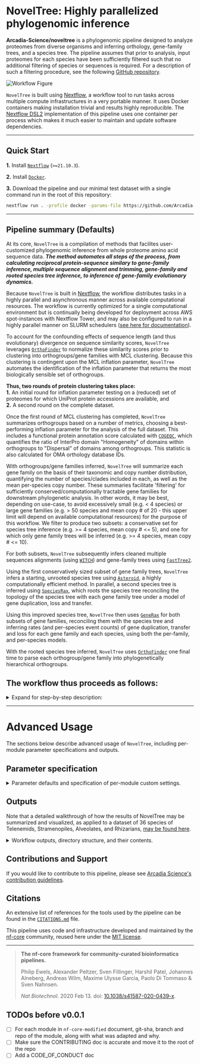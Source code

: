 # NovelTree: Highly parallelized phylogenomic inference  

**Arcadia-Science/noveltree** is a phylogenomic pipeline designed to analyze proteomes from diverse organisms and inferring orthology, gene-family trees, and a species tree. The pipeline assumes that prior to analysis, input proteomes for each species have been sufficiently filtered such that no additional filtering of species or sequences is required. For a description of such a filtering procedure, see the following [GitHub repository](https://github.com/Arcadia-Science/2023-tsar-noveltree/tree/main/scripts/data-preprocessing).

![Workflow Figure](https://github.com/Arcadia-Science/noveltree/blob/ap/readmes/NovelTree.png)  

`NovelTree` is built using [Nextflow](https://www.nextflow.io), a workflow tool to run tasks across multiple compute infrastructures in a very portable manner. It uses Docker containers making installation trivial and results highly reproducible. The [Nextflow DSL2](https://www.nextflow.io/docs/latest/dsl2.html) implementation of this pipeline uses one container per process which makes it much easier to maintain and update software dependencies.  

---

## Quick Start

**1.** Install [`Nextflow`](https://www.nextflow.io/docs/latest/getstarted.html#installation) (`>=21.10.3`).  

**2.** Install [`Docker`](https://docs.docker.com/engine/installation/).  

**3.** Download the pipeline and our minimal test dataset with a single command run in the root of this repository:  

```bash
nextflow run . -profile docker -params-file https://github.com/Arcadia-Science/test-datasets/raw/main/noveltree/tsar_downsamp_test_parameters.json
```

---

## Pipeline summary (Defaults)

At its core, `NovelTree` is a compilation of methods that facilites user-customized phylogenomic inference from whole proteome amino acid sequence data. **_The method automates all steps of the process, from calculating reciprocal protein-sequence similary to gene-family inference, multiple sequence alignment and trimming, gene-family and rooted species tree inference, to inference of gene-family evolutionary dynamics._**  

Because `NovelTree` is built in [Nextflow](https://www.nextflow.io), the workflow distributes tasks in a highly parallel and asynchronous manner across available computational resources. The workflow is currently optimized for a single computational environment but is continually being developed for deployment across AWS spot-instances with Nextflow Tower, and may also be configured to run in a highly parallel manner on SLURM schedulers ([see here for documentation](https://www.nextflow.io/docs/latest/executor.html)).  

To account for the confounding effects of sequence length (and thus evolutionary) divergence on sequence similarity scores, `NovelTree` leverages [`OrthoFinder`](https://github.com/davidemms/OrthoFinder) to normalize these similarity scores prior to clustering into orthogroups/gene families with MCL clustering. Because this clustering is contingent upon the MCL inflation parameter, `NovelTree` automates the identification of the inflation parameter that returns the most biologically sensible set of orthogroups.  

**Thus, two rounds of protein clustering takes place:**  
**1.** An initial round for inflation parameter testing on a (reduced) set of proteomes for which UniProt protein accessions are available, and  
**2.** A second round on the complete dataset.  

Once the first round of MCL clustering has completed, `NovelTree` summarizes orthogroups based on a number of metrics, choosing a best-performing inflation parameter for the analysis of the full dataset. This includes a functional protein annotation score calculated with [`COGEQC`](https://almeidasilvaf.github.io/cogeqc/index.html), which quantifies the ratio of InterPro domain "Homogeneity" of domains within orthogroups to "Dispersal" of domains among orthogroups. This statistic is also calculated for OMA orthology database IDs.  

With orthogroups/gene families inferred, `NovelTree` will summarize each gene family on the basis of their taxonomic and copy number distribution, quantifying the number of species/clades included in each, as well as the mean per-species copy number. These summaries facilitate 'filtering' for sufficiently conserved/computationally tractable gene families for downstream phylogenetic analysis. In other words, it may be best, depending on use-case, to avoid excessively small (e.g. < 4 species) or large gene families (e.g. > 50 species and mean copy # of 20 - this upper limit will depend on available computational resources) for the purpose of this workflow. We filter to produce two subsets: a conservative set for species tree inference (e.g. >= 4 species, mean copy \# <= 5), and one for which only gene family trees will be inferred (e.g. >= 4 species, mean copy \# <= 10).  

For both subsets, `NovelTree` subsequently infers cleaned multiple sequences alignments (using [`WITCH`](https://github.com/c5shen/WITCH)) and gene-family trees using [`FastTree2`](http://www.microbesonline.org/fasttree/).  

Using the first conservatively sized subset of gene family trees, `NovelTree` infers a starting, unrooted species tree using [`Asteroid`](https://github.com/BenoitMorel/Asteroid), a highly computationally efficient method. In parallel, a second species tree is inferred using [`SpeciesRax`](https://github.com/BenoitMorel/GeneRax/wiki/SpeciesRax), which roots the species tree reconciling the topology of the species tree with each gene family tree under a model of gene duplication, loss and transfer.  

Using this improved species tree, `NovelTree` then uses [`GeneRax`](https://github.com/BenoitMorel/GeneRax) for both subsets of gene families, reconciling them with the species tree and inferring rates (and per-species event counts) of gene duplication, transfer and loss for each gene family and each species, using both the per-family, and per-species models.  

With the rooted species tree inferred, `NovelTree` uses [`OrthoFinder`](https://github.com/davidemms/OrthoFinder) one final time to parse each orthogroup/gene family into phylogenetically hierarchical orthogroups.  

## The workflow thus proceeds as follows:  

<details>
  <summary>Expand for step-by-step description:</summary>
  <br/>

1. `INPUT_CHECK`: Proteomes are staged locally (including downloaded from S3 or other cloud storage if necessary)  
2. `BUSCO`: Each proteome is summarized using [`BUSCO`](https://busco.ezlab.org/) completeness at both user-specified shallow (e.g. Eukaryota) and taxon-specific scales  
3. `PROTEIN_ANNOTATION`: Proteomes for which sequence names include [`UniProt`](https://www.uniprot.org/) protein accessions are annotated using [`UniProt.ws`](https://bioconductor.org/packages/release/bioc/html/UniProt.ws.html)  
4. `ORTHOFINDER_PREP`: Proteomes are staged/reformated for analysis with [`OrthoFinder`](https://github.com/davidemms/OrthoFinder)  
5. `DIAMOND_BLASTP`: Determine all-v-all (within and among species) protein sequence similarity using [`Diamond`](https://github.com/bbuchfink/diamond) BlastP ultra-sensitive  
6. `ORTHOFINDER_MCL`: Cluster [`UniProt`](https://www.uniprot.org/) sequences into orthogroups/gene-families using [`OrthoFinder`](https://github.com/davidemms/OrthoFinder)'s implementation of [`MCL`](http://micans.org/mcl/) clustering using a specified set of inflation scores  
7. `COGEQC`: Summarization and quantification of gene family inference performance using a set of summary statistics, including the functional annotation score using [`COGEQC`](https://almeidasilvaf.github.io/cogeqc/index.html) applied to both [`InterPro`](https://ebi.ac.uk/interpro/) domain annotations and [`OMA`](https://omabrowser.org/oma/home/) orthology IDs.  
8. `SELECT_INFLATION`: Based on the above summaries, select the (mean) inflation parameter that performs best (e.g. orthogroups are most homogenous in protein domain annotations, penalizing against dispersal of annotations across orthogroups), accounting for diminishing returns with increasing or decreasing parameter values.  
9. `ORTHOFINDER_MCL`: Repeat step six (6: MCL clustering into orthogroups) for all species under the optimal inflation parameter  
10. `FILTER_ORTHOGROUPS`: Summarize distribution of orthogroups across taxonomic groups and per-species copy number, filtering into a conservative subset for species tree inference, and one for gene-family tree inference.  
11. `ALIGN_SEQS`: Infer multiple sequence alignments for each focal gene family with either [`WITCH`](https://github.com/c5shen/WITCH) (default) or [`MAFFT`](https://mafft.cbrc.jp/alignment/software/)  
12. `TRIM_SEQS`: OPTIONAL: Trim uninformative/memory-consuming/gappy segments of alignments with either [`CIAlign`](https://github.com/KatyBrown/CIAlign) (defualt) or [`ClipKit`](https://jlsteenwyk.com/ClipKIT/)  
14. `INFER_TREES`: Infer gene family trees using either [`FastTree2`](http://www.iqtree.org/) (default) or [`IQ-TREE`](http://www.iqtree.org/)  
16. `ASTEROID`: Infer an unrooted species tree using [`Asteroid`](https://github.com/BenoitMorel/Asteroid). If outgroups are specified, this tree will be rooted using these species.  
17. `SPECIESRAX`: Infer a rooted species tree, estimating its topology under a model of gene duplication, transfer, and loss using [`SpeciesRax`](https://github.com/BenoitMorel/GeneRax/wiki/SpeciesRax). If outgroups are provided, [`SpeciesRax`] infers branch lengths for the `ASTEROID` tree.  
18. `GENERAX_PER_FAMILY`: Reconcile gene family trees with the species tree, inferring rates of gene duplication, transfer and loss using [`GeneRax`](https://github.com/BenoitMorel/GeneRax) under the per-family model (rates are constant across all species/branches)  
18. `GENERAX_PER_SPECIES`: Reconcile gene family trees with the species tree, inferring rates of gene duplication, transfer and loss using [`GeneRax`](https://github.com/BenoitMorel/GeneRax) under the per-species model (each species/branch has own rates)  
19. `ORTHOFINDER_PHYLOHOGS`: Infer phylogenetically hierarchical orthologs using [`OrthoFinder`](https://github.com/davidemms/OrthoFinder)  

</details>

---

# Advanced Usage

The sections below describe advanced usage of `NovelTree`, including per-module parameter specifications and outputs.  

## Parameter specification

<details>
  <summary>Parameter defaults and specification of per-module custom settings.</summary>
  <br/>

We have set sensible parameter choices as default for each module, however several modules have parameters that are best-suited to user specification on a per-analysis basis. This section describes, for each module, fixed parameter names, or what default parameters specifications may be. Where necessary, refer to the documentation of each respective software for a more complete list of possible parameter choices.  

Certain modules have parameters/flags that are specified in [`conf/modules.config`](conf/modules.config); these are indicated as necessary. It is up to the user to determine whether default specifications are sensible for any given dataset/analysis. Custom specifications may be made following the same convention (example below, [documented here](https://nf-co.re/developers/modules#general)) as used for these modules.  

```
process {
    withName: 'MAFFT' {
        ext.args = [
            '--localpair',
            '--maxiterate 1000',
            '--anysymbol'
        ].join(' ')
    }
}
```

### Module: select each to follow links to corresponding module file.  

#### 1. [`BUSCO`](modules/nf-core-modified/busco.nf):

- `config_file`: Optional config file used used by BUSCO.  
- `busco_lineages_path`: Optional path to locally stored BUSCO lineage datasets  
- [BUSCO documentation](https://busco.ezlab.org/busco_userguide.html)  

#### 2. [`ANNOTATE_UNIPROT`](modules/local/annotate_uniprot.nf):  

- `download_annots`: Specified in the parameter file.  
- **Parameter may be specified as one of three things:**  
  i. `all` - download all 16 possible sets of protein annotations from UniProt where possible.  
  ii. `minimal` - download only the minimum necessary annotations that are used by cogeqc for gene family inference quality assessments.  
  iii. A quoted, comma separated string of select numbers 1-16: example `"1,2,4,7,10"`. Numbers correspond to the index of annotations the user would like to download. See below for the correspondance and brief description of each annotation. For indices 4-16 (in particular) see https://www.uniprot.org/help/return_fields.  
  ```
  1. Minimal set of protein annotations/metadata required for COGEQC gene family inference:
     protein external IDs for InterPro, OMA
  2. General protein metadata: protein name, length, mass, information from mass spec
     experiments, host organisms (for viral proteins), which organelle (if relevant)
     encoding the protein, any AA variants due to RNA editing
  3. Gene ontologies - biological process, cellular component, molecular function,
     ontology ID
  4. Function: Multiple annotations pertaining to the molecular function of the protein
  5. Interactions
  6. Protein-protein interactions (external database reference IDs)
  7. Pathology & biotech
  8. Subcellular location
  9. Post-translation modification (PTM) / processsing
  10. PTM databases
  11. Protein family & domains
  12. Protein family/group databases
  13. Sequence databases
  14. 3D structure databases
  15. Enzyme and pathway databases
  16. Phylogenomic databases
  ```

#### 3. [`DIAMOND_BLASTP`](modules/nf-core-modified/diamond_blastp.nf):  

- `--ultra-sensitive`: Specified in [`conf/modules.config`](conf/modules.config). By default, sequence similarity is assessed using the most sensitive (albeit slowest) method.  
- [Diamond documentation](https://github.com/bbuchfink/diamond/wiki)  

#### 4. [`ORTHOFINDER_MCL`](modules/local/orthofinder_mcl.nf):  

- `mcl_inflation`: Comma-separated list of inflation parameter values to be used in testing. Currently testing is mandatory - optional use is a work in progress.  
- [OrthoFinder2 documentation](https://github.com/davidemms/OrthoFinder)  

#### 5. [`FILTER_ORTHOGROUPS`](modules/local/filter_orthogroups.nf):  

- Parameters specified in parameter json file or via commandline when running workflow.  
- `min_num_seq_per_og`: Minimum number of sequences a gene family must contain for phylogenetic inference.  
- `min_prop_spp_for_spptree`: Minimum \% of species for inclusion in species tree inference.  
- `min_num_spp_per_og`: Minimum \# of species a gene family must contain for phylogenetic inference.  
- `min_num_grp_per_og`: Minimum \# of 'higher' order taxonomic groups a gene family must contain for phylogenetic inference.  
- `max_copy_num_filt1`: Maximum \# of per-species gene copy number a gene family may contain for species-tree inference.  
- `max_copy_num_filt2`: Maximum \# of per-species gene copy number a gene family may contain for gene tree - species tree reconciliation with GeneRax.  

#### 6. `ALIGN_SEQS`  
### [`MAFFT`](modules/nf-core-modified/mafft.nf):  

- Parameters specified in [`conf/modules.config`](conf/modules.config). See MAFFT documentation for detailed description of options.  
- `--localpair --maxiterate 1000 --anysymbol`: Runs MAFFT L-INS-i. Iterative refinement method incorporating local pairwise alignment information. Highly accurate, but slower.  
- [MAFFT documentation](https://mafft.cbrc.jp/alignment/software/)  

### [`WITCH`](modules/nf-core-modified/witch.nf):  

- Parameters specified in [`conf/modules.config`](conf/modules.config).  
- See [WITCH documentation](https://github.com/c5shen/WITCH) for detailed description of options.  


#### 7. `TRIM_SEQS  
### [`CLIPKIT`](modules/local/clipkit.nf):  

- Defaults used. Custom parameters should be specified in [`conf/modules.config`](conf/modules.config).  
- [ClipKIT documentation](https://jlsteenwyk.com/ClipKIT/)  

### [`CIALIGN`](modules/local/cialign.nf):  

- Custom parameters specified in [`conf/modules.config`](conf/modules.config).  
- See [CIALIGN documentation](https://github.com/KatyBrown/CIAlign) for detailed description of options.  
- `--crop_divergent_min_prop_ident=0.25 --crop_divergent_min_prop_nongap=0.25 --crop_ends --remove_insertions --insertion_min_size=5 --insertion_max_size=200 --remove_divergent --remove_divergent_minperc=0.15`  

#### 8.  INFER_TREES
### [`FASTTREE`](modules/nf-core-modified/fasttree.nf):  

- Custom parameters specified in [`conf/modules.config`](conf/modules.config).  
- See [FastTree2 documentation](http://www.microbesonline.org/fasttree/) for detailed description of options.  
- `-lg -cat 20 -gamma -sprlength 50 -mlacc 3 -topm 2 -bionj`  

### [`IQTREE`](modules/nf-core-modified/iqtree.nf):  

- `tree_model`: Model of amino acid substition to be used for phylogenetic inference. If using a posterior mean site frequency model (see below), this model will be used to infer an initial guide-tree. Specified in parameter-file.  
- `tree_model_pmsf`: OPTIONAL posterior mean site frequency model to be used for phylogenetic inference (e.g. "LG+C40+F+G4"). If not specified (i.e. excluded from parameter file), only `tree_model` will be used. Specified in parameter-file.  
- All other custom parameters should be specified in [`conf/modules.config`](conf/modules.config).  
- [IQ-TREE documentation](http://www.iqtree.org/)  

#### 9. [`ASTEROID`](modules/local/asteroid.nf):  

- Parameters should be specified in [`conf/modules.config`](conf/modules.config).  
- `--random-starting-trees 10`: Number of random starting trees used in species tree inference.  
- [Asteroid documentation](https://github.com/BenoitMorel/Asteroid)  

#### 10. [`SPECIESRAX`](modules/local/speciesrax.nf):  

##### **PLEASE** read the [SpeciesRax documentation](https://github.com/BenoitMorel/GeneRax/wiki/GeneRax) to GeneRax and SpeciesRax for a more detailed explanation, both of these options as well as other possible parameter specifications.  

- The following parameters are specified within the [SpeciesRax module file](modules/local/speciesrax.nf)  
- `--strategy SKIP --si-estimate-bl --per-species-rates`  
  
- The following parameters are specified in [`conf/modules.config`](conf/modules.config).  
- `--rec-model UndatedDTL --si-strategy SKIP --si-quartet-support`  

#### 11. [`GENERAX_PER_FAMILY`](modules/local/generax_per_family.nf):  

- The following parameters are specified within the [GeneRax per-family module file](modules/local/generax_per_family.nf)  
- `--prune-species-tree --reconciliation-samples 100`  
  
- The following parameters are specified in [`conf/modules.config`](conf/modules.config).  
-  `--rec-model UndatedDTL --strategy SPR`  
  
- [GeneRax documentation](https://github.com/BenoitMorel/GeneRax/wiki/GeneRax)  

#### 12. [`GENERAX_PER_SPECIES`](modules/local/generax_per_species.nf):  

- The following parameters are specified within the [GeneRax per-species module file](modules/local/generax_per_species.nf)  
- `--prune-species-tree --reconciliation-samples 100 --per-species-rates`  
  
- The following parameters are specified in [`conf/modules.config`](conf/modules.config).  
-  `--rec-model UndatedDTL --strategy SPR`  
  
- [GeneRax documentation](https://github.com/BenoitMorel/GeneRax/wiki/GeneRax)  
</details>

## Outputs
Note that a detailed walkthrough of how the results of NovelTree may be summarized and visualized, as applied to a dataset of 36 species of Telenemids, Stramenopiles, Alveolates, and Rhizarians, [may be found here](https://github.com/Arcadia-Science/2023-tsar-phylorthology/tree/main/scripts/noveltree-summarization).  
<details>
  <summary>Workflow outputs, directory structure, and their contents.</summary>
  <br/>

**1.** `busco/`: Contains output of all BUSCO analyses. Primary directory includes:  

- Short summary results for each species, to each lineage dataset (shallow or broad) in text and json formats.  
- Batch summary results for each species, to each lineage dataset.  
- Directory for each species' busco analysis with more detailed output.  

**2.** `protein_annotations/`: protein annotations obtained per each species for which uniprot accessions (i.e. those corresponding to RefSeq protein accessions) are available.  

- Which annotations are included here depends on how the "download_annots" parameter was specified.  

**3.** `diamond/`: contains the results of all pairwise comparisons of sequence similarity, between and within species using diamond BLASTP.  

**4.** `orthofinder/`: contains all results from orthofinder runs, including the MCL testing stage (`mcl_test_dataset`) and the full analysis using the best-performing inflation parameter (complete_dataset).  

- `mcl_test_dataset/`: Contains one directory per tested inflation parameter. Directory structure follows OrthoFinder convention - gene family sequences are not retained to save space.  
- `complete_dataset/`: Contains OrthoFinder output for the best-performing inflation parameter following standard convention (using OrthoFinder's -os flag).  

**5.** `orthogroup_summaries/`: Results from COGEQC.  

- A table reporting all calculated summary statistics for the orthogroups inferred for each inflation parameter.  
- A text file that lists the best-performing inflation parameter.  
- A PDF plotting the summary statistics as a function of inflation parameter value.  

**6.** `filtered_orthogroups/`: final orthogroups used for gene-family tree and species tree inference that passed user-specifed filters.  

- `species_tree_og_msas/`: trimmed multiple sequence alignments for gene families used in species tree inference.  
- `gene_tree_og_msas/`: trimmed multiple sequence alignments for gene families used only in gene-family tree / species tree reconciliation.  
- `all_ogs_counts.csv`: comma-separated csv listing, for all orthogroups (including those fro which msa/gene family trees are not inferred), the number of included species, total copy number, mean copy number, and number of higher-level taxonomic groups included.  
- `(gene)speciestree_core_ogs_counts.csv`: the same as above, but for only the two respects subsets of gene families.

**7.** either `mafft_alignments/` or `witch_alignments`: multiple sequence alignments for orthogroups passing filtering thresholds (e.g. minimum number of species, maximum copy number).   
- `witch_alignments` contains both the "raw" alignments inferred from witch (`original_alignments`), as well as the cleaned alignments produced by the software, with gappy or otherwise poorly alignmed columns removed.  
- If no alignment cleaning method is used, these directories will contain another subdirectory, `species_protein_maps`, which contains the map files linking each protein ID to the parent species.  

**8.** `trimmed_msas/`: Only produced if using CIAlign or ClipKIT to clean multiple sequence alignments.  
- If this directory is produced by the workflow, the `species_protein_maps` subdirectory can be found here.   

**9.** `fasttree_gene_trees` or `iqtree_gene_trees/`: Gene family trees using either FastTree2 or IQ-TREE respectively.  

**10.** `asteroid/`: Asteroid species tree, either rooted or unrooted. Includes:  

- asteroid.bestTree.newick: Single species tree with the greatest likelihood among set of inferred trees (for instance if multiple random starting trees are used).  
- asteroid.allTrees.newick: All inferred species trees (=1 if default of 1 random starting tree is used).  
- asteroid.bsTrees.newick: Bootstrapped species trees. Number of trees = number of bootstrap replicates.   
- asteroid.scores.txt: likelihood scores for all inferred trees.  
- disco_decomposed_rooted_gfts.newick: A newick tree file containing all single-copy gene family trees inferred using [DISCO](https://github.com/JSdoubleL/DISCO) by decomposing each mutiple copy gene family tree into their respective single-copy counterparts.  

**12.** `speciesrax/`: all results/outputs from SpeciesRax inferred using the subset of gene families that passed filters for involvement in rooted species tree inference. Full description of these outputs (including gene-family tree/species tree reconciliations) are described on the GeneRax github. Key output directories includes:  

- `species_trees/`: contains inferred rooted species trees, species tree likihoods, and species trees with internal nodels labeled according to their support values.  
- `reconciliations/`: gene-family tree - species tree reconciliations (species trees with gene family duplications, transfers, and losses mapped on) in several formats. May be plotted using reconciliation software like thirdkind. Additionally contains files for each gene family that enumerate duplication-transfer-loss event counts per species. Reconciliations here are obtained without optimization of the gene family tree topology under a model of gene duplication, transfer, and loss.  

**13.** `generax/`: all results/outputs from GeneRax inferred using the subset of gene families that passed filters for involvement in rooted species tree inference. Full description of these outputs (including gene-family tree/species tree reconciliations) are described on the GeneRax github. Reconciliations are the result of joint optimization of the gene family tree topology and reconciliation, and duplication/transfer/loss rates.  

- `per_family_rates`: Results of the per-family model. One directory for each gene family, named by the corresponding family ID.  
- `per_species_rates`: Results of the per-species model. One directory for each gene family, named by the corresponding family ID.  
- Each has a similar directory structure to SpeciesRax, but lacking the species trees directory, and lacking another directory containing the results of gene family tree reconciation and inferred rates of gene duplication, transfer, and loss.  
- `results/`: one directory per-gene-family containing reconciled gene trees and inferred rates of gene family duplication, transfer and loss.  

</details>

## Contributions and Support

If you would like to contribute to this pipeline, please see [Arcadia Science's contribution guidelines](https://github.com/Arcadia-Science/arcadia-software-handbook/blob/main/guides-and-standards/guide-credit-for-contributions.md).

## Citations

<!-- TODO nf-core: Add citation for pipeline after first release. Uncomment lines below and update Zenodo doi and badge at the top of this file. -->
<!-- If you use  Arcadia-Science/noveltree for your analysis, please cite it using the following doi: [10.5281/zenodo.XXXXXX](https://doi.org/10.5281/zenodo.XXXXXX) -->

An extensive list of references for the tools used by the pipeline can be found in the [`CITATIONS.md`](CITATIONS.md) file.

This pipeline uses code and infrastructure developed and maintained by the [nf-core](https://nf-co.re) community, reused here under the [MIT license](https://github.com/nf-core/tools/blob/master/LICENSE).

---

> **The nf-core framework for community-curated bioinformatics pipelines.**
>
> Philip Ewels, Alexander Peltzer, Sven Fillinger, Harshil Patel, Johannes Alneberg, Andreas Wilm, Maxime Ulysse Garcia, Paolo Di Tommaso & Sven Nahnsen.
>
> _Nat Biotechnol._ 2020 Feb 13. doi: [10.1038/s41587-020-0439-x](https://dx.doi.org/10.1038/s41587-020-0439-x).

## TODOs before v0.0.1

- [ ] For each module in `nf-core-modified` document, git-sha, branch and repo of the module, along with what was adapted and why.
- [ ] Make sure the CONTRIBUTING doc is accurate and move it to the root of the repo
- [ ] Add a CODE_OF_CONDUCT doc
